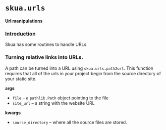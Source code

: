 # `skua.urls`
**Url manipulations**
### Introduction
Skua has some routines to handle URLs. 
### Turning relative links into URLs. 
A path can be turned into a URL using `skua.urls.path2url`. This function requires that all of the urls in your project begin from the source directory of your static site. 

**args**

* `file` – a `pathlib.Path` object pointing to the file
* `site_url` – a string with the website URL

**kwargs**

* `source_directory` – where all the source files are stored. 
